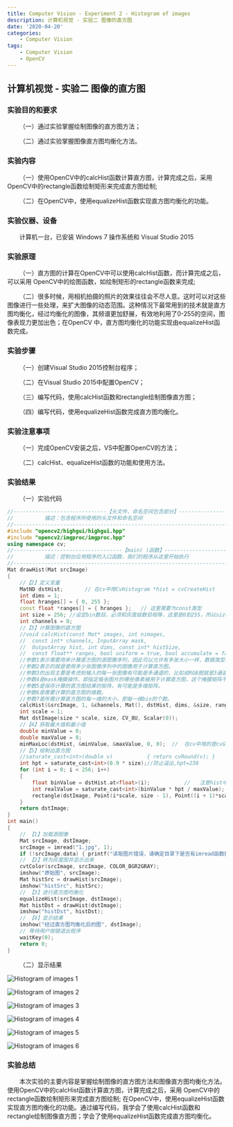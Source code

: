 ```yaml
---
title: Computer Vision - Experiment 2 - Histogram of images
description: 计算机视觉 - 实验二 图像的直方图
date: '2020-04-20'
categories:
    - Computer Vision
tags:
    - Computer Vision
    - OpenCV
---
```


## 计算机视觉 - 实验二 图像的直方图

### 实验目的和要求

&emsp;&emsp;（一）通过实验掌握绘制图像的直方图方法；

&emsp;&emsp;（二）通过实验掌握图像直方图均衡化方法。

### 实验内容

&emsp;&emsp;（一）使用OpenCV中的calcHist函数计算直方图，计算完成之后，采用OpenCV中的rectangle函数绘制矩形来完成直方图绘制;

&emsp;&emsp;（二）在OpenCV中，使用equalizeHist函数实现直方图均衡化的功能。

### 实验仪器、设备

&emsp;&emsp;计算机一台，已安装 Windows 7 操作系统和 Visual Studio 2015

### 实验原理

&emsp;&emsp;（一）直方图的计算在OpenCV中可以使用calcHist函数，而计算完成之后，可以采用 OpenCV中的绘图函数，如绘制矩形的rectangle函数来完成;

&emsp;&emsp;（二）很多时候，用相机拍摄的照片的效果往往会不尽人意。这时可以对这些图像进行一些处理，来扩大图像的动态范围。这种情况下最常用到的技术就是直方图均衡化，经过均衡化的图像，其频谱更加舒展，有效地利用了0-255的空间，图像表现力更加出色；在OpenCV 中，直方图均衡化的功能实现由equalizeHist函数完成。

### 实验步骤

&emsp;&emsp;（一）创建Visual Studio 2015控制台程序；

&emsp;&emsp;（二）在Visual Studio 2015中配置OpenCV；

&emsp;&emsp;（三）编写代码，使用calcHist函数和rectangle绘制图像直方图；

&emsp;&emsp;（四）编写代码，使用equalizeHist函数完成直方图均衡化。

### 实验注意事项

&emsp;&emsp;（一）完成OpenCV安装之后，VS中配置OpenCV的方法；

&emsp;&emsp;（二）calcHist、equalizeHist函数的功能和使用方法。

### 实验结果

&emsp;&emsp;（一）实验代码

```cpp
//------------------------------【头文件、命名空间包含部分】---------------------------
//          描述：包含程序所使用的头文件和命名空间
//-------------------------------------------------------------------------------------
#include "opencv2/highgui/highgui.hpp"
#include "opencv2/imgproc/imgproc.hpp"
using namespace cv;
//-----------------------------------【main( )函数】-------------------------------------
//          描述：控制台应用程序的入口函数，我们的程序从这里开始执行
//-------------------------------------------------------------------------------------
Mat drawHist(Mat srcImage)
{
	//【2】定义变量
	MatND dstHist;       // 在cv中用CvHistogram *hist = cvCreateHist
	int dims = 1;
	float hranges[] = { 0, 255 };
	const float *ranges[] = { hranges };   // 这里需要为const类型
	int size = 256; //设定bin数目，必须和灰度级数目相等，这里是0到255，所以size为256
	int channels = 0;
	//【3】计算图像的直方图
	//void calcHist(const Mat* images, int nimages,
	//	const int* channels, InputArray mask,
	//	OutputArray hist, int dims, const int* histSize,
	//	const float** ranges, bool uniform = true, bool accumulate = false)
	//参数1表示需要用来计算直方图的源图像序列，因此可以允许有多张大小一样，数据类型相同的图像被用来统计其直方图特征。
	//参数2表示的就是使用多少张图像序列中的图像用于计算直方图。
	//参数3的出现主要是考虑到输入的每一张图像有可能是多通道的，比如说RGB图就是3通道的，那么从统计意义上来讲，一张RGB图其实就是3张单通道的图像，而计算直方图时其本质也是针对单张图像进行的。这里虽然我们输入的图像序列images中有很多图片，但是并不是每一张图片的每一个通道都会被用来计算。所以参数3的功能是指定哪些通道的图像被用来计算（后面的解释都假设图像序列中图像是3通道的，那么有的图像可能有多个通道都被用来计算，有的图像可能连一个通道都没有被采用），这时参数3里面保存的是通道的序号，那么图像序列images中的第一张图片的通道序号（假设图像时3通道的）为0, 1, 2；images中第二张图片的图像序列接着上一次的，为3, 4, 5, ；依次类推即可。
	//参数4是mask掩膜操作，即指定每张图片的哪些像素被用于计算直方图，这个掩膜矩阵不能够针对特定图像设定特定的掩膜，因此在这里是一视同仁对待的。
	//参数5是保存计算的直方图结果的矩阵，有可能是多维矩阵。
	//参数6是需要计算的直方图的维数。
	//参数7是所需计算直方图的每一维的大小，即每一维bin的个数。
	calcHist(&srcImage, 1, &channels, Mat(), dstHist, dims, &size, ranges);    // cv 中是cvCalcHist
	int scale = 1;
	Mat dstImage(size * scale, size, CV_8U, Scalar(0));
	//【4】获取最大值和最小值
	double minValue = 0;
	double maxValue = 0;
	minMaxLoc(dstHist, &minValue, &maxValue, 0, 0);  //  在cv中用的是cvGetMinMaxHistValue
	//【5】绘制出直方图
	//saturate_cast<int>(double v)           { return cvRound(v); }
	int hpt = saturate_cast<int>(0.9 * size);//防止溢出,hpt=230
	for (int i = 0; i < 256; i++)
	{
		float binValue = dstHist.at<float>(i);           //   注意hist中是float类型    而在OpenCV1.0版中用cvQueryHistValue_1D
		int realValue = saturate_cast<int>(binValue * hpt / maxValue);
		rectangle(dstImage, Point(i*scale, size - 1), Point((i + 1)*scale - 1, size - realValue), Scalar(255));
	}
	return dstImage;
}
int main()
{
	// 【1】加载源图像
	Mat srcImage, dstImage;
	srcImage = imread("1.jpg", 1);
	if (!srcImage.data) { printf("读取图片错误，请确定目录下是否有imread函数指定图片存在~！ \n"); return false; }
	// 【2】转为灰度图并显示出来
	cvtColor(srcImage, srcImage, COLOR_BGR2GRAY);
	imshow("原始图", srcImage);
	Mat histSrc = drawHist(srcImage);
	imshow("histSrc", histSrc);
	// 【3】进行直方图均衡化
	equalizeHist(srcImage, dstImage);
	Mat histDst = drawHist(dstImage);
	imshow("histDst", histDst);
	// 【4】显示结果
	imshow("经过直方图均衡化后的图", dstImage);
	// 等待用户按键退出程序
	waitKey(0);
	return 0;
}
```

&emsp;&emsp;（二）显示结果

![Histogram of images 1](https://raw.githubusercontent.com/JavenJin/blog-image/master/content/post/Campus%20Projects/Computer%20Vision/Experiment%2002%20Histogram%20of%20images/histogram-of-image1.png)

![Histogram of images 2](https://raw.githubusercontent.com/JavenJin/blog-image/master/content/post/Campus%20Projects/Computer%20Vision/Experiment%2002%20Histogram%20of%20images/histogram-of-image2.png)

![Histogram of images 3](https://raw.githubusercontent.com/JavenJin/blog-image/master/content/post/Campus%20Projects/Computer%20Vision/Experiment%2002%20Histogram%20of%20images/histogram-of-image3.png)

![Histogram of images 4](https://raw.githubusercontent.com/JavenJin/blog-image/master/content/post/Campus%20Projects/Computer%20Vision/Experiment%2002%20Histogram%20of%20images/histogram-of-image4.png)

![Histogram of images 5](https://raw.githubusercontent.com/JavenJin/blog-image/master/content/post/Campus%20Projects/Computer%20Vision/Experiment%2002%20Histogram%20of%20images/histogram-of-image5.png)

![Histogram of images 6](https://raw.githubusercontent.com/JavenJin/blog-image/master/content/post/Campus%20Projects/Computer%20Vision/Experiment%2002%20Histogram%20of%20images/histogram-of-image6.png)

### 实验总结

&emsp;&emsp;本次实验的主要内容是掌握绘制图像的直方图方法和图像直方图均衡化方法。使用OpenCV中的calcHist函数计算直方图，计算完成之后，采用 OpenCV中的rectangle函数绘制矩形来完成直方图绘制; 在OpenCV中，使用equalizeHist函数实现直方图均衡化的功能。通过编写代码，我学会了使用calcHist函数和rectangle绘制图像直方图；学会了使用equalizeHist函数完成直方图均衡化。
